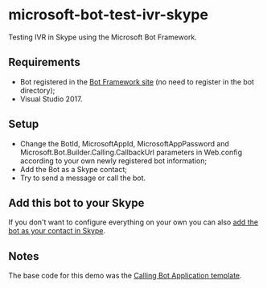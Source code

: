 # microsoft-bot-test-ivr-skype

Testing IVR in Skype using the Microsoft Bot Framework.

## Requirements

- Bot registered in the [Bot Framework site](https://dev.botframework.com/bots/new) (no need to register in the bot directory);
- Visual Studio 2017.

## Setup

- Change the BotId, MicrosoftAppId, MicrosoftAppPassword and Microsoft.Bot.Builder.Calling.CallbackUrl parameters in Web.config according to your own newly registered bot information;
- Add the Bot as a Skype contact;
- Try to send a message or call the bot.

## Add this bot to your Skype

If you don't want to configure everything on your own you can also [add the bot as your contact in Skype](https://join.skype.com/bot/4b5f2a1c-7c01-4964-b5d4-c606a6451c61).

## Notes

The base code for this demo was the [Calling Bot Application template](https://aka.ms/bf-builder-calling).